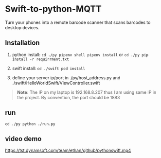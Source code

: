 # Swift-to-python-MQTT

Turn your phones into a remote barcode scanner that scans barcodes to desktop devices.

## Installation
1. python install:
`
cd ./py
pipenv shell
pipenv install
`
or
`
cd ./py
pip install -r requirrment.txt
`

2. swift install:
`
cd ./swift
pod install
`

3. define your server ip/port in  ./py/host_address.py and ./swift/HelloWorldSwift/ViewController.swift

> **Note:** The IP on my laptop is 192.168.8.207 thus I am using same IP in the project. By convention, the port should be 1883

## run

`
cd ./py
python ./run.py
`

## video demo

<https://tst.dynamsoft.com/team/ethan/github/pythonswift.mp4>